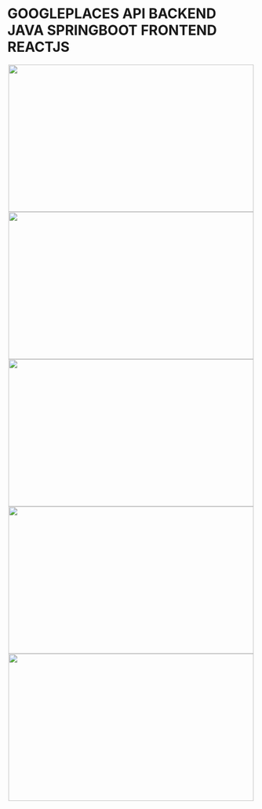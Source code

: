# GOOGLEPLACES API BACKEND JAVA SPRINGBOOT FRONTEND REACTJS
<div align="center">
  
<img src ="https://github.com/oguzhanmavii/GooglePlacesApi/assets/77650437/7cdd3a0c-b37c-4016-b2a1-d209ffe05cee" width="500" height="300">
<br>
<img src ="https://github.com/oguzhanmavii/GooglePlacesApi/assets/77650437/6204ad6b-d41b-4c02-bbc3-8366c1c62db3" width="500" height="300">
<br>
<img src ="https://github.com/oguzhanmavii/GooglePlacesApi/assets/77650437/0b39315f-d5bc-4213-ab29-c22d7faed130" width="500" height="300">
<br>
<img src ="https://github.com/oguzhanmavii/GooglePlacesApi/assets/77650437/0f648ed1-3e9f-4760-a852-986178d3edfb" width="500" height="300">
<br>
<img src ="https://github.com/oguzhanmavii/GooglePlacesApi/assets/77650437/0e709c63-c18e-4fce-af56-8729525daef5" width="500" height="300">
</div> 



